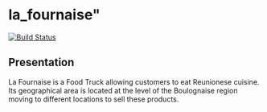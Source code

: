 # la_fournaise"
[![Build Status](https://travis-ci.com/michaelgtfr/la_fournaise.svg?branch=main)](https://travis-ci.com/michaelgtfr/la_fournaise)

## Presentation

La Fournaise is a Food Truck allowing customers to eat Reunionese cuisine. 
Its geographical area is located at the level of the Boulognaise region moving to different locations to sell these products.
